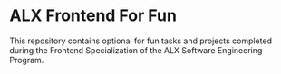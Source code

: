 # ALX Frontend For Fun

This repository contains optional for fun tasks and projects completed during the Frontend Specialization of the ALX Software Engineering Program.
